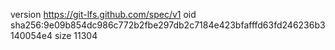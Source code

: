 version https://git-lfs.github.com/spec/v1
oid sha256:9e09b854dc986c772b2fbe297db2c7184e423bfafffd63fd246236b3140054e4
size 11304
